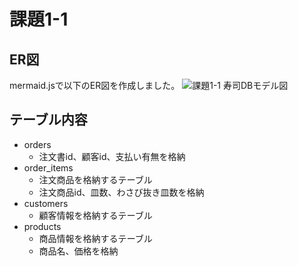 
# 課題1-1
  
## ER図

mermaid.jsで以下のER図を作成しました。
  ![課題1-1 寿司DBモデル図](https://github.com/kmishima16/praha/assets/67150216/ea168a87-3438-4e2b-b3c0-a76b65a69713)

## テーブル内容

- orders
  - 注文書id、顧客id、支払い有無を格納
- order_items
  - 注文商品を格納するテーブル
  - 注文商品id、皿数、わさび抜き皿数を格納
- customers
  - 顧客情報を格納するテーブル
- products
  - 商品情報を格納するテーブル
  - 商品名、価格を格納